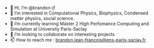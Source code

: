 - 👋 Hi, I’m @brandon-jf
- 👀 I’m interested in Computational Physics, Biophysics, Condensed matter physics, social science.
- 🌱 I’m currently learning Master 2 High Perfomance Computing and Simulation at University Paris-Saclay
- 💞️ I’m looking to collaborate on interesting projects
- 📫 How to reach me : brandon.jean-francois@ens-paris-saclay.fr

<!---
brandon-jf/brandon-jf is a ✨ special ✨ repository because its `README.md` (this file) appears on your GitHub profile.
You can click the Preview link to take a look at your changes.
--->
